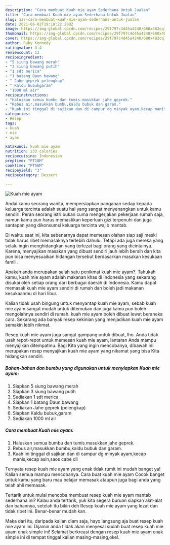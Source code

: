 ```yaml
---
description: "Cara membuat Kuah mie ayam Sederhana Untuk Jualan"
title: "Cara membuat Kuah mie ayam Sederhana Untuk Jualan"
slug: 127-cara-membuat-kuah-mie-ayam-sederhana-untuk-jualan
date: 2021-06-02T19:18:22.298Z
image: https://img-global.cpcdn.com/recipes/29f797c4d45a4240/680x482cq70/kuah-mie-ayam-foto-resep-utama.jpg
thumbnail: https://img-global.cpcdn.com/recipes/29f797c4d45a4240/680x482cq70/kuah-mie-ayam-foto-resep-utama.jpg
cover: https://img-global.cpcdn.com/recipes/29f797c4d45a4240/680x482cq70/kuah-mie-ayam-foto-resep-utama.jpg
author: Ruby Kennedy
ratingvalue: 3.4
reviewcount: 13
recipeingredient:
- "5 siung bawang merah"
- "3 siung bawang putih"
- "1 sdt merica"
- "1 batang Daun bawang"
- " Jahe geprek pelengkap"
- " Kaldu bubukgaram"
- "1000 ml air"
recipeinstructions:
- "Haluskan semua bumbu dan tumis.masukkan jahe geprek."
- "Rebus air,masukkan bumbu,kaldu bubuk dan garam."
- "Kuah ini tinggal di sajikan dan di campur dg minyak ayam,kecap manis,kecap asin,saos cabe dll"
categories:
- Resep
tags:
- kuah
- mie
- ayam

katakunci: kuah mie ayam 
nutrition: 233 calories
recipecuisine: Indonesian
preptime: "PT18M"
cooktime: "PT56M"
recipeyield: "3"
recipecategory: Dessert

---
```



![Kuah mie ayam](https://img-global.cpcdn.com/recipes/29f797c4d45a4240/680x482cq70/kuah-mie-ayam-foto-resep-utama.jpg)

Andai kamu seorang wanita, mempersiapkan panganan sedap kepada keluarga tercinta adalah suatu hal yang sangat menyenangkan untuk kamu sendiri. Peran seorang istri bukan cuma mengerjakan pekerjaan rumah saja, namun kamu pun harus memastikan keperluan gizi terpenuhi dan juga santapan yang dikonsumsi keluarga tercinta wajib mantab.

Di waktu  saat ini, kita sebenarnya dapat memesan olahan siap saji meski tidak harus ribet memasaknya terlebih dahulu. Tetapi ada juga mereka yang selalu ingin menghidangkan yang terlezat bagi orang yang dicintainya. Karena, menyajikan masakan yang dibuat sendiri jauh lebih bersih dan kita pun bisa menyesuaikan hidangan tersebut berdasarkan masakan kesukaan famili. 



Apakah anda merupakan salah satu penikmat kuah mie ayam?. Tahukah kamu, kuah mie ayam adalah makanan khas di Indonesia yang sekarang disukai oleh setiap orang dari berbagai daerah di Indonesia. Kamu dapat memasak kuah mie ayam sendiri di rumah dan boleh jadi makanan kesukaanmu di hari libur.

Kalian tidak usah bingung untuk menyantap kuah mie ayam, sebab kuah mie ayam sangat mudah untuk ditemukan dan juga kamu pun boleh mengolahnya sendiri di rumah. kuah mie ayam boleh dibuat lewat beraneka cara. Sekarang ada banyak resep kekinian yang menjadikan kuah mie ayam semakin lebih nikmat.

Resep kuah mie ayam juga sangat gampang untuk dibuat, lho. Anda tidak usah repot-repot untuk memesan kuah mie ayam, lantaran Anda mampu menyajikan ditempatmu. Bagi Kita yang ingin mencobanya, dibawah ini merupakan resep menyajikan kuah mie ayam yang nikamat yang bisa Kita hidangkan sendiri.

<!--inarticleads1-->

##### Bahan-bahan dan bumbu yang digunakan untuk menyiapkan Kuah mie ayam:

1. Siapkan 5 siung bawang merah
1. Siapkan 3 siung bawang putih
1. Sediakan 1 sdt merica
1. Siapkan 1 batang Daun bawang
1. Sediakan  Jahe geprek (pelengkap)
1. Siapkan  Kaldu bubuk,garam
1. Sediakan 1000 ml air




<!--inarticleads2-->

##### Cara membuat Kuah mie ayam:

1. Haluskan semua bumbu dan tumis.masukkan jahe geprek.
1. Rebus air,masukkan bumbu,kaldu bubuk dan garam.
1. Kuah ini tinggal di sajikan dan di campur dg minyak ayam,kecap manis,kecap asin,saos cabe dll




Ternyata resep kuah mie ayam yang enak tidak rumit ini mudah banget ya! Kalian semua mampu mencobanya. Cara buat kuah mie ayam Cocok banget untuk kamu yang baru mau belajar memasak ataupun juga bagi anda yang telah ahli memasak.

Tertarik untuk mulai mencoba membuat resep kuah mie ayam mantab sederhana ini? Kalau anda tertarik, yuk kita segera buruan siapkan alat-alat dan bahannya, setelah itu bikin deh Resep kuah mie ayam yang lezat dan tidak ribet ini. Benar-benar mudah kan. 

Maka dari itu, daripada kalian diam saja, hayo langsung aja buat resep kuah mie ayam ini. Dijamin anda tiidak akan menyesal sudah buat resep kuah mie ayam enak simple ini! Selamat berkreasi dengan resep kuah mie ayam enak simple ini di tempat tinggal kalian masing-masing,oke!.

